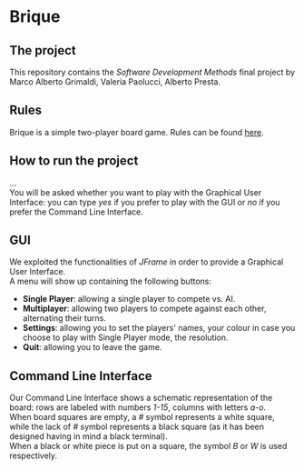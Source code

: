 # Brique
## The project
This repository contains the *Software Development Methods* final project by Marco Alberto Grimaldi, Valeria Paolucci, Alberto Presta.


## Rules
Brique is a simple two-player board game. Rules can be found [here](https://github.com/MarcoAlbertoGrimaldi/BriqueGUI/edit/master/Rules.pdf).


## How to run the project
...
<br>You will be asked whether you want to play with the Graphical User Interface: you can type *yes* if you prefer to play with the GUI or *no* if you prefer the Command Line Interface.

## GUI
We exploited the functionalities of *JFrame* in order to provide a Graphical User Interface.
<br>A menu will show up containing the following buttons:
- **Single Player**: allowing a single player to compete vs. AI.
- **Multiplayer**: allowing two players to compete against each other, alternating their turns.
- **Settings**: allowing you to set the players' names, your colour in case you choose to play with Single Player mode, the resolution.
- **Quit**: allowing you to leave the game.


## Command Line Interface
Our Command Line Interface shows a schematic representation of the board: rows are labeled with numbers *1-15*, columns with letters *a-o*. 
<br>When board squares are empty, a *#* symbol represents a white square, while the lack of *#* symbol represents a black square (as it has been designed having in mind a black terminal).
<br>When a black or white piece is put on a square, the symbol *B* or *W* is used respectively.
